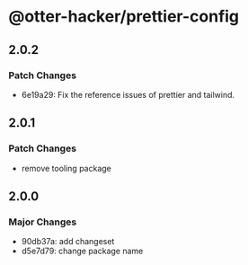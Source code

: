 # @otter-hacker/prettier-config

## 2.0.2

### Patch Changes

- 6e19a29: Fix the reference issues of prettier and tailwind.

## 2.0.1

### Patch Changes

- remove tooling package

## 2.0.0

### Major Changes

- 90db37a: add changeset
- d5e7d79: change package name
